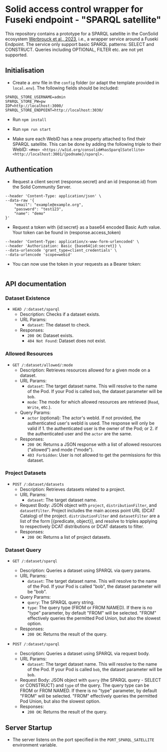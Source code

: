 # Solid access control wrapper for Fuseki endpoint - "SPARQL satellite"
This repository contains a prototype for a SPARQL satellite in the ConSolid ecosystem [Werbrouck et al., 2023](https://content.iospress.com/articles/semantic-web/sw233396), i.e., a wrapper service around a Fuseki Endpoint.
The service only support basic SPARQL patterns: SELECT and CONSTRUCT. Queries including OPTIONAL, FILTER etc. are not yet supported. 

## Initialisation
* Create a .env file in the `config` folder (or adapt the template provided in `local.env`). The following fields should be included:
```PORT_SPARQL_SATELLITE=3001
SPARQL_STORE_USERNAME=admin
SPARQL_STORE_PW=pw
IDP=http://localhost:3000/
SPARQL_STORE_ENDPOINT=http://localhost:3030/
```

* Run ```npm install```
* Run ```npm run start```

* Make sure each WebID has a new property attached to find their SPARQL satellite. This can be done by adding the following triple to their WebID:
```<#me> <https://w3id.org/consolid#hasSparqlSatellite> <http://localhost:3001/{podname}/sparql>.```

## Authentication
* Request a client secret (response.secret) and an id (response.id) from the Solid Community Server. 
```curl --location 'http://localhost:3000/idp/credentials/' \
--header 'Content-Type: application/json' \
--data-raw '{
    "email": "example@example.org",
    "password": "test123",
    "name": "demo"
}'
```

* Request a token with {id:secret} as a base64 encoded Basic Auth value. Your token can be found in (response.access_token)
```curl --location 'http://localhost:3000/.oidc/token' \
--header 'Content-Type: application/x-www-form-urlencoded' \
--header 'Authorization: Basic {base64{id:secret}} \
--data-urlencode 'grant_type=client_credentials' \
--data-urlencode 'scope=webid'
```

* You can now use the token in your requests as a Bearer token: 
```--header 'Authorization: Bearer {access_token}'
```

## API documentation
### Dataset Existence
- `HEAD /:dataset/sparql`
  - Description: Checks if a dataset exists.
  - URL Params:
    - `dataset`: The dataset to check.
  - Responses:
    - `200 OK`: Dataset exists.
    - `404 Not Found`: Dataset does not exist.

### Allowed Resources
- `GET /:dataset/allowed/:mode`
  - Description: Retrieves resources allowed for a given mode on a dataset.
  - URL Params:
    - `dataset`: The target dataset name. This will resolve to the name of the Pod. If your Pod is called `bob`, the dataset parameter will be `bob`. 
    - `mode`: The mode for which allowed resources are retrieved (`Read`, `Write`, etc.).
  - Query Params:
    - `actor` (optional): The actor's webId. If not provided, the authenticated user's webId is used. The response will only be valid if 1. the authenticated user is the owner of the Pod; or 2. if the authenticated user and the `actor` are the same.
  - Responses:
    - `200 OK`: Returns a JSON response with a list of allowed resources ("allowed") and mode ("mode").
    - `403 Forbidden`: User is not allowed to get the permissions for this dataset.

### Project Datasets
- `POST /:dataset/datasets`
  - Description: Retrieves datasets related to a project.
  - URL Params:
    - `dataset`: The target dataset name.
  - Request Body: JSON object with `project`, `distributionFilter`, and `datasetFilter`. Project includes the main access point URL (DCAT Catalog) of the project. `distributionFilter` and `datasetFilter` are a list of the form [{predicate, object}], and resolve to triples applying to respectively DCAT distributions or DCAT datasets to filter.
  - Responses:
    - `200 OK`: Returns a list of project datasets.

### Dataset Query
- `GET /:dataset/sparql`
  - Description: Queries a dataset using SPARQL via query params.
  - URL Params:
    - `dataset`: The target dataset name. This will resolve to the name of the Pod. If your Pod is called "bob", the dataset parameter will be "bob". 
  - Query Params:
    - `query`: The SPARQL query string.
    - `type`: The query type (FROM or FROM NAMED). If there is no "type" parameter, by default "FROM" will be selected. "FROM" effectively queries the permitted Pod Union, but also the slowest option. 
  - Responses:
    - `200 OK`: Returns the result of the query.

- `POST /:dataset/sparql`
  - Description: Queries a dataset using SPARQL via request body.
  - URL Params:
    - `dataset`: The target dataset name. This will resolve to the name of the Pod. If your Pod is called `bob`, the dataset parameter will be `bob`. 
  - Request Body: JSON object with `query` (the SPARQL query - SELECT or CONSTRUCT) and `type` of the query. The query type can be FROM or FROM NAMED. If there is no "type" parameter, by default "FROM" will be selected. "FROM" effectively queries the permitted Pod Union, but also the slowest option.
  - Responses:
    - `200 OK`: Returns the result of the query.

## Server Startup
- The server listens on the port specified in the `PORT_SPARQL_SATELLITE` environment variable.
